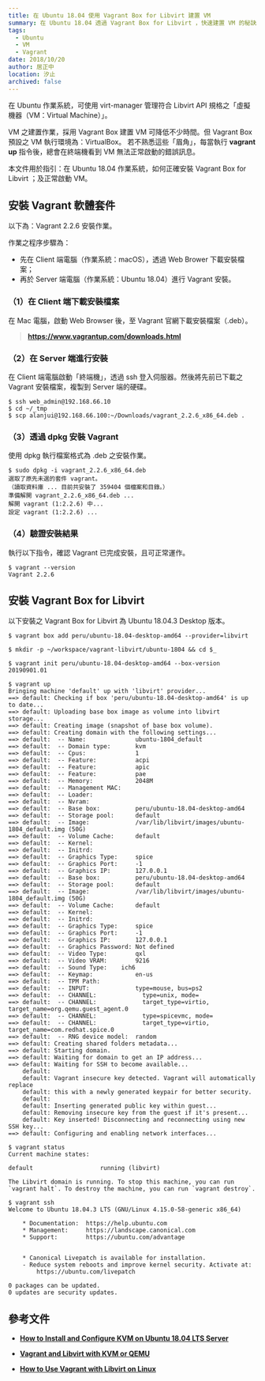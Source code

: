 ```yaml
---
title: 在 Ubuntu 18.04 使用 Vagrant Box for Libvirt 建置 VM
summary: 在 Ubuntu 18.04 透過 Vagrant Box for Libvirt ，快速建置 VM 的秘訣。 
tags:
  - Ubuntu
  - VM
  - Vagrant
date: 2018/10/20
author: 居正中
location: 汐止
archived: false
---
```


在 Ubuntu 作業系統，可使用 virt-manager 管理符合 Libvirt API 規格之「虛擬機器（VM：Virtual Machine）」。

VM 之建置作業，採用 Vagrant Box 建置 VM 可降低不少時間。但 Vagrant Box 預設之 VM 執行環境為：VirtualBox。 若不熟悉這些「眉角」，每當執行 **vagrant up** 指令後，總會在終端機看到 VM 無法正常啟動的錯誤訊息。

本文件用於指引：在 Ubuntu 18.04 作業系統，如何正確安裝 Vagrant Box for Libvirt ；及正常啟動 VM。


## 安裝 Vagrant 軟體套件

以下為：Vagrant 2.2.6 安裝作業。

作業之程序步驟為：

- 先在 Client 端電腦（作業系統：macOS），透過 Web Brower 下載安裝檔案；
- 再於 Server 端電腦（作業系統：Ubuntu 18.04）進行 Vagrant 安裝。


### （1）在 Client 端下載安裝檔案

在 Mac 電腦，啟動 Web Browser 後，至 Vagrant 官網下載安裝檔案（.deb）。

> **https://www.vagrantup.com/downloads.html**


### （2）在 Server 端進行安裝

在 Client 端電腦啟動「終端機」，透過 ssh 登入伺服器。然後將先前已下載之 Vagrant 安裝檔案，複製到 Server 端的硬碟。 


    $ ssh web_admin@192.168.66.10
    $ cd ~/_tmp
    $ scp alanjui@192.168.66.100:~/Downloads/vagrant_2.2.6_x86_64.deb .


### （3）透過 dpkg 安裝 Vagrant

使用 dpkg 執行檔案格式為 .deb 之安裝作業。


    $ sudo dpkg -i vagrant_2.2.6_x86_64.deb
    選取了原先未選的套件 vagrant。
    （讀取資料庫 ... 目前共安裝了 359404 個檔案和目錄。）
    準備解開 vagrant_2.2.6_x86_64.deb ...
    解開 vagrant (1:2.2.6) 中...
    設定 vagrant (1:2.2.6) ...


### （4）驗證安裝結果

執行以下指令，確認 Vagrant 已完成安裝，且可正常運作。


    $ vagrant --version
    Vagrant 2.2.6



## 安裝 Vagrant Box for Libvirt

以下安裝之 Vagrant Box for Libvirt 為 Ubuntu 18.04.3 Desktop 版本。

```shell
$ vagrant box add peru/ubuntu-18.04-desktop-amd64 --provider=libvirt

$ mkdir -p ~/workspace/vagrant-libvirt/ubuntu-1804 && cd $_

$ vagrant init peru/ubuntu-18.04-desktop-amd64 --box-version 20190901.01

$ vagrant up
Bringing machine 'default' up with 'libvirt' provider...
==> default: Checking if box 'peru/ubuntu-18.04-desktop-amd64' is up to date...
==> default: Uploading base box image as volume into libvirt storage...
==> default: Creating image (snapshot of base box volume).
==> default: Creating domain with the following settings...
==> default:  -- Name:              ubuntu-1804_default
==> default:  -- Domain type:       kvm
==> default:  -- Cpus:              1
==> default:  -- Feature:           acpi
==> default:  -- Feature:           apic
==> default:  -- Feature:           pae
==> default:  -- Memory:            2048M
==> default:  -- Management MAC:
==> default:  -- Loader:
==> default:  -- Nvram:
==> default:  -- Base box:          peru/ubuntu-18.04-desktop-amd64
==> default:  -- Storage pool:      default
==> default:  -- Image:             /var/lib/libvirt/images/ubuntu-1804_default.img (50G)
==> default:  -- Volume Cache:      default
==> default:  -- Kernel:
==> default:  -- Initrd:
==> default:  -- Graphics Type:     spice
==> default:  -- Graphics Port:     -1
==> default:  -- Graphics IP:       127.0.0.1
==> default:  -- Base box:          peru/ubuntu-18.04-desktop-amd64
==> default:  -- Storage pool:      default
==> default:  -- Image:             /var/lib/libvirt/images/ubuntu-1804_default.img (50G)
==> default:  -- Volume Cache:      default
==> default:  -- Kernel:
==> default:  -- Initrd:
==> default:  -- Graphics Type:     spice
==> default:  -- Graphics Port:     -1
==> default:  -- Graphics IP:       127.0.0.1
==> default:  -- Graphics Password: Not defined
==> default:  -- Video Type:        qxl
==> default:  -- Video VRAM:        9216
==> default:  -- Sound Type:    ich6
==> default:  -- Keymap:            en-us
==> default:  -- TPM Path:
==> default:  -- INPUT:             type=mouse, bus=ps2
==> default:  -- CHANNEL:             type=unix, mode=
==> default:  -- CHANNEL:             target_type=virtio, target_name=org.qemu.guest_agent.0
==> default:  -- CHANNEL:             type=spicevmc, mode=
==> default:  -- CHANNEL:             target_type=virtio, target_name=com.redhat.spice.0
==> default:  -- RNG device model:  random
==> default: Creating shared folders metadata...
==> default: Starting domain.
==> default: Waiting for domain to get an IP address...
==> default: Waiting for SSH to become available...
    default:
    default: Vagrant insecure key detected. Vagrant will automatically replace
    default: this with a newly generated keypair for better security.
    default:
    default: Inserting generated public key within guest...
    default: Removing insecure key from the guest if it's present...
    default: Key inserted! Disconnecting and reconnecting using new SSH key...
==> default: Configuring and enabling network interfaces...

$ vagrant status
Current machine states:

default                   running (libvirt)

The Libvirt domain is running. To stop this machine, you can run
`vagrant halt`. To destroy the machine, you can run `vagrant destroy`. 

$ vagrant ssh
Welcome to Ubuntu 18.04.3 LTS (GNU/Linux 4.15.0-58-generic x86_64)

    * Documentation:  https://help.ubuntu.com
    * Management:     https://landscape.canonical.com
    * Support:        https://ubuntu.com/advantage


    * Canonical Livepatch is available for installation.
    - Reduce system reboots and improve kernel security. Activate at:
        https://ubuntu.com/livepatch

0 packages can be updated.
0 updates are security updates.
```


## 參考文件

- [**How to Install and Configure KVM on Ubuntu 18.04 LTS Server**](https://www.linuxtechi.com/install-configure-kvm-ubuntu-18-04-server/)

- [**Vagrant and Libvirt with KVM or QEMU**](https://docs.cumulusnetworks.com/cumulus-vx/Development-Environments/Vagrant-and-Libvirt-with-KVM-or-QEMU/)

- [**How to Use Vagrant with Libvirt on Linux**](https://computingforgeeks.com/using-vagrant-with-libvirt-on-linux/)
